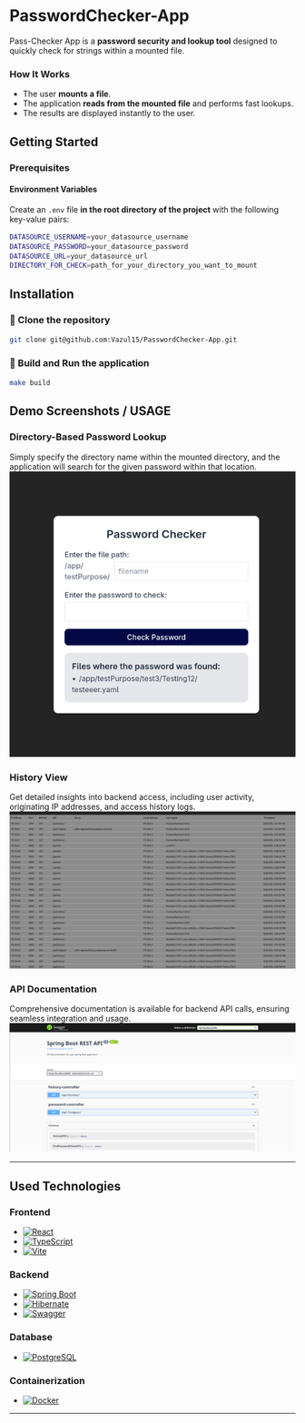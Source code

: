 # PasswordChecker-App
Pass-Checker App is a **password security and lookup tool** designed to quickly check for strings within a mounted file.  

### How It Works  
  - The user **mounts a file**.  
  - The application **reads from the mounted file** and performs fast lookups.  
  - The results are displayed instantly to the user.  


## Getting Started  

### Prerequisites  

#### Environment Variables  
Create an `.env` file **in the root directory of the project** with the following key-value pairs:  

```bash
DATASOURCE_USERNAME=your_datasource_username
DATASOURCE_PASSWORD=your_datasource_password
DATASOURCE_URL=your_datasource_url
DIRECTORY_FOR_CHECK=path_for_your_directory_you_want_to_mount
```

## Installation  

### 🔹 Clone the repository  
```bash
git clone git@github.com:Vazul15/PasswordChecker-App.git
```

### 🔹 Build and Run the application
```bash
make build
```


## Demo Screenshots / USAGE

### Directory-Based Password Lookup  
Simply specify the directory name within the mounted directory, and the application will search for the given password within that location.  
![PassChecker Screenshot](Readme-pics/passchecker1.png)  

### History View  
Get detailed insights into backend access, including user activity, originating IP addresses, and access history logs.  
![PassChecker Screenshot](Readme-pics/passchecker2.png)  

### API Documentation  
Comprehensive documentation is available for backend API calls, ensuring seamless integration and usage.  
![PassChecker Screenshot](Readme-pics/passchecker3.png)  


---

##  Used Technologies  

### **Frontend**  
- [![React](https://img.shields.io/badge/React-61DAFB?style=for-the-badge&logo=react&logoColor=white)](https://reactjs.org/)  
- [![TypeScript](https://img.shields.io/badge/TypeScript-3178C6?style=for-the-badge&logo=typescript&logoColor=white)](https://www.typescriptlang.org/)  
- [![Vite](https://img.shields.io/badge/Vite-B73BFE?style=for-the-badge&logo=vite&logoColor=white)](https://vitejs.dev/)  

### **Backend**  
- [![Spring Boot](https://img.shields.io/badge/Spring%20Boot-6DB33F?style=for-the-badge&logo=springboot&logoColor=white)](https://spring.io/projects/spring-boot)  
- [![Hibernate](https://img.shields.io/badge/Hibernate-59666C?style=for-the-badge&logo=hibernate&logoColor=white)](https://hibernate.org/)  
- [![Swagger](https://img.shields.io/badge/Swagger-85EA2D?style=for-the-badge&logo=swagger&logoColor=white)](https://swagger.io/)  

### **Database**  
- [![PostgreSQL](https://img.shields.io/badge/PostgreSQL-4169E1?style=for-the-badge&logo=postgresql&logoColor=white)](https://www.postgresql.org/)  

### **Containerization**  
- [![Docker](https://img.shields.io/badge/Docker-2496ED?style=for-the-badge&logo=docker&logoColor=white)](https://www.docker.com/)  


---
